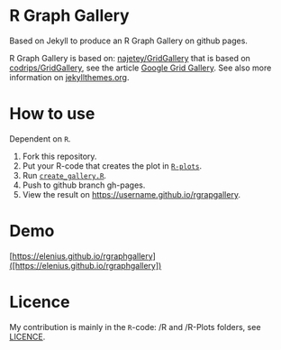 R Graph Gallery
=========

Based on Jekyll to produce an R Graph Gallery on github pages.

R Graph Gallery is based on: [najetey/GridGallery](https://github.com/nadjetey/GridGallery) that is  based on [codrips/GridGallery](https://github.com/codrops/GridGallery), see the article [Google Grid Gallery](http://tympanus.net/codrops/2014/03/21/google-grid-gallery/). See also more information on [jekyllthemes.org](http://jekyllthemes.org/themes/gridgallery/).

# How to use

Dependent on `R`.

  1. Fork this repository.
  2. Put your R-code that creates the plot in [`R-plots`](/R-plots). 
  3. Run [`create_gallery.R`](create_gallery.R).
  4. Push to github branch gh-pages.
  5. View the result on https://username.github.io/rgrapgallery.
  
# Demo

[https://elenius.github.io/rgraphgallery]([https://elenius.github.io/rgraphgallery])

# Licence

My contribution is mainly in the `R`-code: /R and /R-Plots folders, see [LICENCE](LICENCE).



